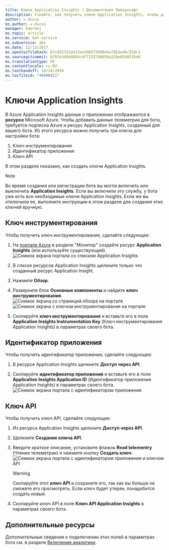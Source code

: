 ```yaml
---
title: Ключи Application Insights | Документация Майкрософт
description: Узнайте, как получить ключи Application Insights, чтобы добавить телеметрию в бот.
author: v-ducvo
ms.author: v-ducvo
manager: kamrani
ms.topic: article
ms.service: bot-service
ms.subservice: abs
ms.date: 12/13/2017
ms.openlocfilehash: 87cdd27a3a413ae200273090d4a79b5edbc55dc1
ms.sourcegitcommit: b78fe3d8dd604c4f7233740658a229e85b8535dd
ms.translationtype: HT
ms.contentlocale: ru-RU
ms.lasthandoff: 10/24/2018
ms.locfileid: "49996911"
---
```

# <a name="application-insights-keys"></a>Ключи Application Insights

В Azure Application Insights данные о приложении отображаются в **ресурсе** Microsoft Azure. Чтобы добавить данные телеметрии для бота, требуется подписка Azure и ресурс Application Insights, созданный для вашего бота. Из этого ресурса можно получить три ключа для настройки бота:

1. Ключ инструментирования
2. Идентификатор приложения
3. Ключ API

В этом разделе показано, как создать ключи Application Insights.

> [!NOTE]
> Во время создания или регистрации бота вы могли *включить* или *выключить* **Application Insights**. Если вы *включили* эту службу, у бота уже есть все необходимые ключи Application Insights. Если же вы *отключили* ее, выполните инструкции в этом разделе для создания этих ключей вручную.

## <a name="instrumentation-key"></a>Ключ инструментирования

Чтобы получить ключ инструментирования, сделайте следующее:
1. На [портале Azure](http://portal.azure.com) в разделе "Монитор" создайте ресурс **Application Insights** (или используйте существующий).
![Снимок экрана портала со списком Application Insights](~/media/portal-app-insights-add-new.png)

2. В списке ресурсов Application Insights щелкните только что созданный ресурс Application Insight.

3. Нажмите **Обзор**.

4. Разверните блок **Основные компоненты** и найдите **ключ инструментирования**. 
![Снимок экрана со страницей обзора на портале](~/media/portal-app-insights-instrumentation-key-dropdown.png)
![Снимок экрана с ключом инструментирования на портале](~/media/portal-app-insights-instrumentation-key.png)

5. Скопируйте **ключ инструментирования** и вставьте его в поле **Application Insights Instrumentation Key** (Ключ инструментирования Application Insights) в параметрах своего бота.

## <a name="application-id"></a>Идентификатор приложения

Чтобы получить идентификатор приложения, сделайте следующее:
1. В ресурсе Application Insights щелкните **Доступ через API**.

2. Скопируйте **идентификатор приложения** и вставьте его в поле **Application Insights Application ID** (Идентификатор приложения Application Insights) в параметрах своего бота. 
![Снимок экрана портала с идентификатором приложения](~/media/portal-app-insights-appid.png)

## <a name="api-key"></a>Ключ API

Чтобы получить ключ API, сделайте следующее:
1. Из ресурса Application Insights щелкните **Доступ через API**.

2. Щелкните **Создание ключа API**.

3. Введите краткое описание, установите флажок **Read telementry** (Чтение телеметрии) и нажмите кнопку **Создать ключ**.
![Снимок экрана портала с идентификатором приложения и ключом API](~/media/portal-app-insights-appid-apikey.png)

   > [!WARNING]
   > Скопируйте этот **ключ API** и сохраните его, так как вы больше не сможете его просмотреть. Если ключ будет утерян, понадобится создать новый.

4. Скопируйте ключ API в поле **Ключ API Application Insights** в параметрах своего бота.

## <a name="additional-resources"></a>Дополнительные ресурсы
Дополнительные сведения о подключении этих полей в параметрах бота см. в разделе [Включение аналитики](~/bot-service-manage-analytics.md#enable-analytics).
